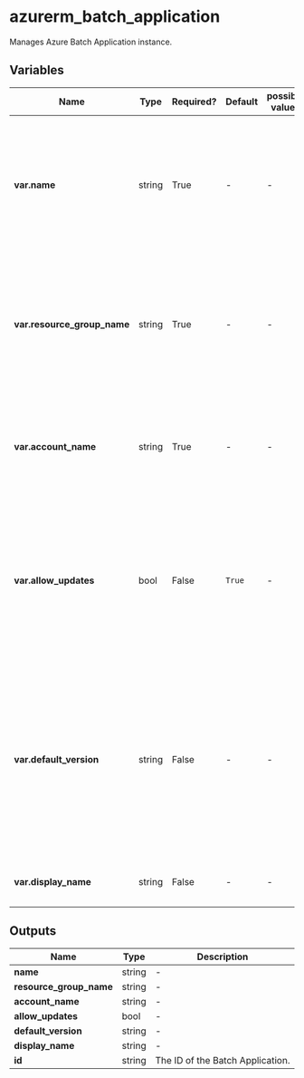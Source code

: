 # azurerm_batch_application

Manages Azure Batch Application instance.

## Variables

| Name | Type | Required? | Default  | possible values | Description |
| ---- | ---- | --------- | -------- | ----------- | ----------- |
| **var.name** | string | True | -  |  -  | The name of the application. This must be unique within the account. Changing this forces a new resource to be created. | 
| **var.resource_group_name** | string | True | -  |  -  | The name of the resource group that contains the Batch account. Changing this forces a new resource to be created. | 
| **var.account_name** | string | True | -  |  -  | The name of the Batch account. Changing this forces a new resource to be created. | 
| **var.allow_updates** | bool | False | `True`  |  -  | A value indicating whether packages within the application may be overwritten using the same version string. Defaults to `true`. | 
| **var.default_version** | string | False | -  |  -  | The package to use if a client requests the application but does not specify a version. This property can only be set to the name of an existing package. | 
| **var.display_name** | string | False | -  |  -  | The display name for the application. | 



## Outputs

| Name | Type | Description |
| ---- | ---- | --------- | 
| **name** | string  | - | 
| **resource_group_name** | string  | - | 
| **account_name** | string  | - | 
| **allow_updates** | bool  | - | 
| **default_version** | string  | - | 
| **display_name** | string  | - | 
| **id** | string  | The ID of the Batch Application. | 